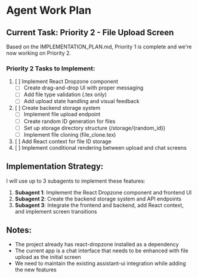 # Agent Work Plan

## Current Task: Priority 2 - File Upload Screen

Based on the IMPLEMENTATION_PLAN.md, Priority 1 is complete and we're now working on Priority 2.

### Priority 2 Tasks to Implement:
1. [ ] Implement React Dropzone component
   - [ ] Create drag-and-drop UI with proper messaging
   - [ ] Add file type validation (.tex only)
   - [ ] Add upload state handling and visual feedback
2. [ ] Create backend storage system
   - [ ] Implement file upload endpoint
   - [ ] Create random ID generation for files
   - [ ] Set up storage directory structure (/storage/{random_id})
   - [ ] Implement file cloning (file_clone.tex)
3. [ ] Add React context for file ID storage
4. [ ] Implement conditional rendering between upload and chat screens

## Implementation Strategy:
I will use up to 3 subagents to implement these features:
1. **Subagent 1**: Implement the React Dropzone component and frontend UI
2. **Subagent 2**: Create the backend storage system and API endpoints
3. **Subagent 3**: Integrate the frontend and backend, add React context, and implement screen transitions

## Notes:
- The project already has react-dropzone installed as a dependency
- The current app is a chat interface that needs to be enhanced with file upload as the initial screen
- We need to maintain the existing assistant-ui integration while adding the new features